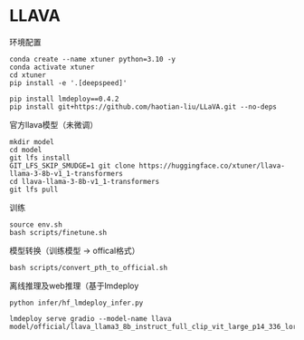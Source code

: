 # LLAVA

环境配置
```
conda create --name xtuner python=3.10 -y
conda activate xtuner
cd xtuner
pip install -e '.[deepspeed]'

pip install lmdeploy==0.4.2
pip install git+https://github.com/haotian-liu/LLaVA.git --no-deps
```

官方llava模型（未微调）
```
mkdir model
cd model
git lfs install
GIT_LFS_SKIP_SMUDGE=1 git clone https://huggingface.co/xtuner/llava-llama-3-8b-v1_1-transformers
cd llava-llama-3-8b-v1_1-transformers
git lfs pull
```

训练
```
source env.sh
bash scripts/finetune.sh
```

模型转换（训练模型 -> offical格式）
```
bash scripts/convert_pth_to_official.sh
```



离线推理及web推理（基于lmdeploy
```
python infer/hf_lmdeploy_infer.py

lmdeploy serve gradio --model-name llava model/official/llava_llama3_8b_instruct_full_clip_vit_large_p14_336_lora_e4_gpu8_finetune
```
